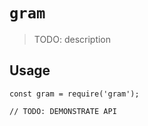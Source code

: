 # `gram`

> TODO: description

## Usage

```
const gram = require('gram');

// TODO: DEMONSTRATE API
```
